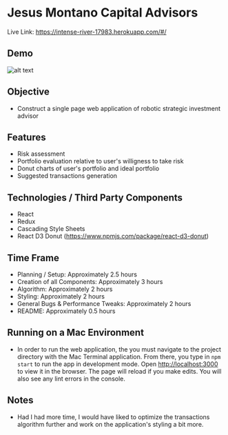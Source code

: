 # Jesus Montano Capital Advisors
Live Link: https://intense-river-17983.herokuapp.com/#/

## Demo

![alt text](demo.gif)

## Objective

* Construct a single page web application of robotic strategic investment advisor

## Features

* Risk assessment
* Portfolio evaluation relative to user's willigness to take risk
* Donut charts of user's portfolio and ideal portfolio
* Suggested transactions generation

## Technologies / Third Party Components

* React
* Redux
* Cascading Style Sheets
* React D3 Donut (https://www.npmjs.com/package/react-d3-donut)

## Time Frame

* Planning / Setup: Approximately 2.5 hours
* Creation of all Components: Approximately 3 hours
* Algorithm: Approximately 2 hours
* Styling: Approximately 2 hours
* General Bugs & Performance Tweaks: Approximately 2 hours
* README: Approximately 0.5 hours

## Running on a Mac Environment

* In order to run the web application, the you must navigate to the project directory with the Mac Terminal application. From there, you type in `npm start` to run the app in development mode. Open [http://localhost:3000](http://localhost:3000) to view it in the browser. The page will reload if you make edits. You will also see any lint errors in the console.

## Notes

* Had I had more time, I would have liked to optimize the transactions algorithm further and work on the application's styling a bit more.